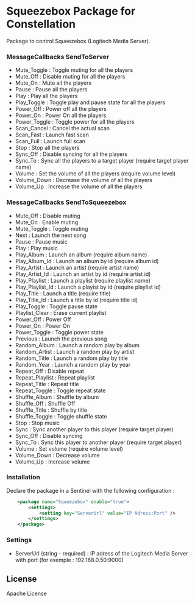 # Squeezebox Package for Constellation

Package to control Squeezebox (Logitech Media Server).

### MessageCallbacks SendToServer
 - Mute_Toggle : Toggle muting for all the players
 - Mute_Off : Disable muting for all the players
 - Mute_On : Mute all the players
 - Pause : Pause all the players
 - Play : Play all the players
 - Play_Toggle : Toggle play and pause state for all the players
 - Power_Off : Power off all the players
 - Power_On : Power On all the players
 - Power_Toggle : Toggle power for all the players
 - Scan_Cancel : Cancel the actual scan
 - Scan_Fast : Launch fast scan
 - Scan_Full : Launch full scan
 - Stop : Stop all the players
 - Sync_Off : Disable syncing for all the players
 - Sync_To : Sync all the players to a target player (require target player name)
 - Volume : Set the volume of all the players (require volume level)
 - Volume_Down : Decrease the volume of all the players
 - Volume_Up : Increase the volume of all the players

### MessageCallbacks SendToSqueezebox
 - Mute_Off : Disable muting
 - Mute_On : Enable muting
 - Mute_Toggle : Toggle muting
 - Next : Launch the next song
 - Pause : Pause music
 - Play : Play music
 - Play_Album : Launch an album (require album name)
 - Play_Album_Id : Launch an album by id (require album id)
 - Play_Artist : Launch an artist (require artist name)
 - Play_Artist_Id : Launch an artist by id (require artist id)
 - Play_Playlist : Launch a playlist (require playlist name)
 - Play_Playlist_Id : Launch a playist by id (require playlist id)
 - Play_Title : Launch a title (require title)
 - Play_Title_Id : Launch a title by id (require title id)
 - Play_Toggle : Toggle pause state
 - Playlist_Clear : Erase current playlist
 - Power_Off : Power Off
 - Power_On : Power On
 - Power_Toggle : Toggle power state
 - Previous : Launch the previous song
 - Random_Album : Launch a random play by album
 - Random_Artist : Launch a random play by artist
 - Random_Title : Launch a random play by title
 - Random_Year : Launch a random play by year
 - Repeat_Off : Disable repeat
 - Repeat_Playlist : Repeat playlist
 - Repeat_Title : Repeat title
 - Repeat_Toggle : Toggle repeat state
 - Shuffle_Album : Shuffle by album
 - Shuffle_Off : Shuffle Off
 - Shuffle_Title : Shuffle by title
 - Shuffle_Toggle : Toggle shuffle state
 - Stop : Stop music
 - Sync : Sync another player to this player (require target player)
 - Sync_Off : Disable syncing
 - Sync_To : Sync this player to another player (require target player)
 - Volume : Set volume (require volume level)
 - Volume_Down : Decrease volume
 - Volume_Up : Increase volume

### Installation

Declare the package in a Sentinel with the following configuration :
```xml
	<package name="Squeezebox" enable="true">
		<settings>
			<setting key="ServerUrl" value="IP Adress:Port" />
		</settings>
	</package>
```

### Settings
 - ServerUrl (string - required) : IP adress of the Logitech Media Server with port (for exemple : 192.168.0.50:9000)

License
----

Apache License
